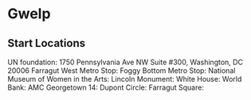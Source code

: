 # Gwelp
## Start Locations  
UN foundation: 1750 Pennsylvania Ave NW Suite #300, Washington, DC 20006
Farragut West Metro Stop: 
Foggy Bottom Metro Stop:
National Museum of Women in the Arts:
Lincoln Monument:
White House:
World Bank:
AMC Georgetown 14:
Dupont Circle: 
Farragut Square:
